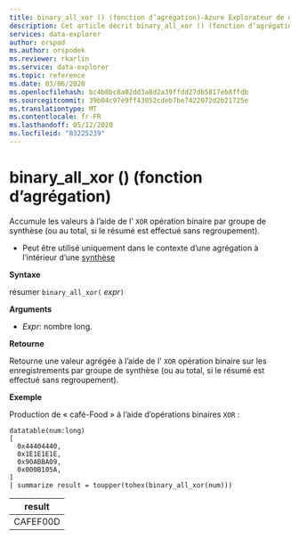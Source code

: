 ```yaml
---
title: binary_all_xor () (fonction d’agrégation)-Azure Explorateur de données
description: Cet article décrit binary_all_xor () (fonction d’agrégation) dans Azure Explorateur de données.
services: data-explorer
author: orspod
ms.author: orspodek
ms.reviewer: rkarlin
ms.service: data-explorer
ms.topic: reference
ms.date: 03/06/2020
ms.openlocfilehash: bc4b0bc8a02dd3a8d2a39ffdd27db5817eb8ffdb
ms.sourcegitcommit: 39b04c97e9ff43052cdeb7be7422072d2b21725e
ms.translationtype: MT
ms.contentlocale: fr-FR
ms.lasthandoff: 05/12/2020
ms.locfileid: "83225239"
---
```

# <a name="binary_all_xor-aggregation-function"></a>binary_all_xor () (fonction d’agrégation)

Accumule les valeurs à l’aide de l' `XOR` opération binaire par groupe de synthèse (ou au total, si le résumé est effectué sans regroupement).

* Peut être utilisé uniquement dans le contexte d’une agrégation à l’intérieur d’une [synthèse](summarizeoperator.md)

**Syntaxe**

résumer `binary_all_xor(` *expr*`)`

**Arguments**

* *Expr*: nombre long.

**Retourne**

Retourne une valeur agrégée à l’aide de l' `XOR` opération binaire sur les enregistrements par groupe de synthèse (ou au total, si le résumé est effectué sans regroupement).

**Exemple**

Production de « café-Food » à l’aide d’opérations binaires `XOR` :

<!-- csl: https://help.kusto.windows.net/Samples -->
```kusto
datatable(num:long)
[
  0x44404440,
  0x1E1E1E1E,
  0x90ABBA09,
  0x000B105A,
]
| summarize result = toupper(tohex(binary_all_xor(num)))
```

|result|
|---|
|CAFEF00D|
